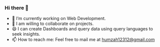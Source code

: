 ### Hi there 👋


- 🔭 I’m currently working on Web Development.
- 🤔 I am willing to collaborate on projects.
- 😄 I can create Dashboards and query data using query languages to seek insights.
- 📫 How to reach me: Feel free to mail me at humzah12312@gmail.com
